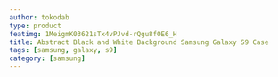```yaml
---
author: tokodab
type: product
featimg: 1MeigmK03621sTx4vPJvd-rQgu8fOE6_H
title: Abstract Black and White Background Samsung Galaxy S9 Case
tags: [samsung, galaxy, s9]
category: [samsung]
---
```

